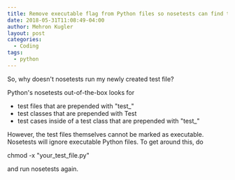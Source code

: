 ```yaml
---
title: Remove executable flag from Python files so nosetests can find them
date: 2018-05-31T11:08:49-04:00
author: Mehron Kugler
layout: post
categories:
  - Coding
tags:
  - python
---
```

So, why doesn't nosetests run my newly created test file?

Python's nosetests out-of-the-box looks for

  * test files that are prepended with "test_"
  * test classes that are prepended with Test
  * test cases inside of a test class that are prepended with "test_"

However, the test files themselves cannot be marked as executable. Nosetests will ignore executable Python files. To get around this, do

chmod -x "your\_test\_file.py"

and run nosetests again.
